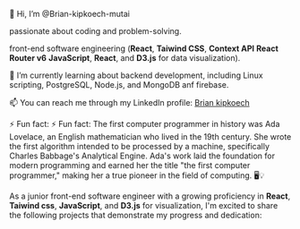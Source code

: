  👋 Hi, I’m @Brian-kipkoech-mutai

 passionate about coding and problem-solving.
 
 front-end software engineering (**React**, **Taiwind CSS**, **Context API** **React Router v6** **JavaScript**, **React**, and **D3.js** for data visualization).

🌱 I’m currently learning about backend development, including Linux scripting, PostgreSQL, Node.js, and MongoDB anf firebase.

📫 You can reach me through my LinkedIn profile: [Brian kipkoech](www.linkedin.com/in/brian-kipkoech-71b5b9248)

⚡ Fun fact: ⚡ Fun fact: The first computer programmer in history was Ada Lovelace, an English mathematician who lived in the 19th century. She wrote the first algorithm intended to be processed by a machine, specifically Charles Babbage's Analytical Engine. Ada's work laid the foundation for modern programming and earned her the title "the first computer programmer," making her a true pioneer in the field of computing. 🖥️💡


 As a junior front-end software engineer with a growing proficiency in **React**, **Taiwind css**, **JavaScript**,  and **D3.js** for visualization, I'm excited to share the following projects that demonstrate my progress and dedication:

 

